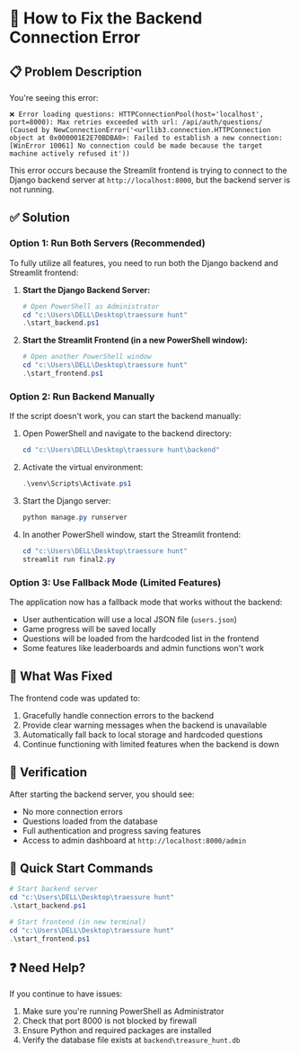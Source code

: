# 🔧 How to Fix the Backend Connection Error

## 📋 Problem Description
You're seeing this error:
```
❌ Error loading questions: HTTPConnectionPool(host='localhost', port=8000): Max retries exceeded with url: /api/auth/questions/ (Caused by NewConnectionError('<urllib3.connection.HTTPConnection object at 0x000001E2E70BDBA0>: Failed to establish a new connection: [WinError 10061] No connection could be made because the target machine actively refused it'))
```

This error occurs because the Streamlit frontend is trying to connect to the Django backend server at `http://localhost:8000`, but the backend server is not running.

## ✅ Solution

### Option 1: Run Both Servers (Recommended)
To fully utilize all features, you need to run both the Django backend and Streamlit frontend:

1. **Start the Django Backend Server:**
   ```powershell
   # Open PowerShell as Administrator
   cd "c:\Users\DELL\Desktop\traessure hunt"
   .\start_backend.ps1
   ```

2. **Start the Streamlit Frontend (in a new PowerShell window):**
   ```powershell
   # Open another PowerShell window
   cd "c:\Users\DELL\Desktop\traessure hunt"
   .\start_frontend.ps1
   ```

### Option 2: Run Backend Manually
If the script doesn't work, you can start the backend manually:

1. Open PowerShell and navigate to the backend directory:
   ```powershell
   cd "c:\Users\DELL\Desktop\traessure hunt\backend"
   ```

2. Activate the virtual environment:
   ```powershell
   .\venv\Scripts\Activate.ps1
   ```

3. Start the Django server:
   ```powershell
   python manage.py runserver
   ```

4. In another PowerShell window, start the Streamlit frontend:
   ```powershell
   cd "c:\Users\DELL\Desktop\traessure hunt"
   streamlit run final2.py
   ```

### Option 3: Use Fallback Mode (Limited Features)
The application now has a fallback mode that works without the backend:
- User authentication will use a local JSON file (`users.json`)
- Game progress will be saved locally
- Questions will be loaded from the hardcoded list in the frontend
- Some features like leaderboards and admin functions won't work

## 🔄 What Was Fixed
The frontend code was updated to:
1. Gracefully handle connection errors to the backend
2. Provide clear warning messages when the backend is unavailable
3. Automatically fall back to local storage and hardcoded questions
4. Continue functioning with limited features when the backend is down

## 📝 Verification
After starting the backend server, you should see:
- No more connection errors
- Questions loaded from the database
- Full authentication and progress saving features
- Access to admin dashboard at `http://localhost:8000/admin`

## 🚀 Quick Start Commands
```powershell
# Start backend server
cd "c:\Users\DELL\Desktop\traessure hunt"
.\start_backend.ps1

# Start frontend (in new terminal)
cd "c:\Users\DELL\Desktop\traessure hunt"
.\start_frontend.ps1
```

## ❓ Need Help?
If you continue to have issues:
1. Make sure you're running PowerShell as Administrator
2. Check that port 8000 is not blocked by firewall
3. Ensure Python and required packages are installed
4. Verify the database file exists at `backend\treasure_hunt.db`